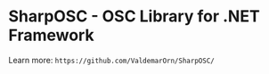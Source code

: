 SharpOSC - OSC Library for .NET Framework
===================================
Learn more: `https://github.com/ValdemarOrn/SharpOSC/`